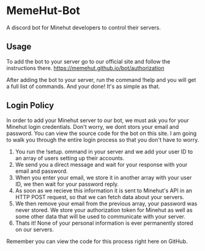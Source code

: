 # MemeHut-Bot
A discord bot for Minehut developers to control their servers.

## Usage
To add the bot to your server go to our official site and follow the instructions there.
https://memehut.github.io/bot/authorization

After adding the bot to your server, run the command !help and you will get a full list of commands. And your done! It's as simple as that.

## Login Policy
In order to add your Minehut server to our bot, we must ask you for your Minehut login credentials. Don't worry, we dont stors your email and password. You can view the source code for the bot on this site. I am going to walk you through the entire login process so that you don't have to worry. 

1. You run the !setup. ommand in your server and we add your user ID to an array of users setting up their accounts.
2. We send you a direct message and wait for your response with your email and password. 
3. When you enter your email, we store it in another array with your user ID, we then wait for your password reply.
4. As soon as we recieve this information it is sent to Minehut's API in an HTTP POST request, so that we can fetch data about your servers.
5. We then remove your email from the previous array, your password was never stored. We store your authorization token for Minehut as well as some other data that will be used to communicate with your server.
6. Thats it! None of your personal information is ever permanently stored on our servers.

Remember you can view the code for this process right here on GitHub.
